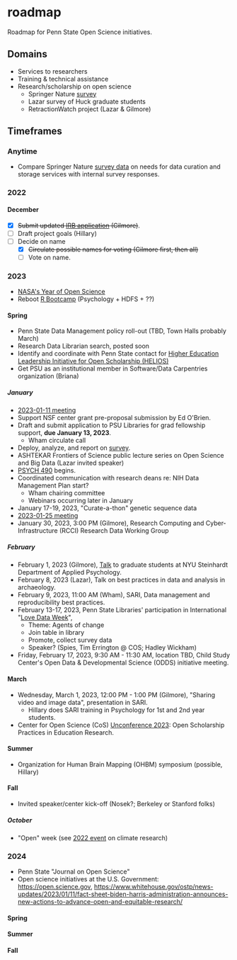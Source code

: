 # roadmap

Roadmap for Penn State Open Science initiatives.

## Domains

- Services to researchers
- Training & technical assistance
- Research/scholarship on open science
    - Springer Nature [survey](https://penn-state-open-science.github.io/springer-nature-survey/)
    - Lazar survey of Huck graduate students
    - RetractionWatch project (Lazar & Gilmore)

## Timeframes

### Anytime

- Compare Springer Nature [survey data](https://penn-state-open-science.github.io/springer-nature-survey/) on needs for data curation and storage services with internal survey responses.

### 2022

#### December

- [x] ~~Submit updated [IRB application](https://penn-state-open-science.github.io/survey-fall-2022/hrp-591.html) (Gilmore)~~.
- [ ] Draft project goals (Hillary)
- [ ] Decide on name
    - [x] ~~Circulate possible names for voting (Gilmore first, then all)~~
    - [ ] Vote on name.

### 2023

- [NASA's Year of Open Science](https://nasa.github.io/Transform-to-Open-Science-Book/Year_of_Open_Science_Guide/readme.html)
- Reboot [R Bootcamp](https://github.com/psu-psychology/r-bootcamp-2019) (Psychology + HDFS + ??)

#### Spring

- Penn State Data Management policy roll-out (TBD, Town Halls probably March)
- Research Data Librarian search, posted soon
- Identify and coordinate with Penn State contact for [Higher Education Leadership Initiative for Open Scholarship (HELIOS)](https://www.heliosopen.org)
- Get PSU as an institutional member in Software/Data Carpentries organization (Briana)

##### January

- [2023-01-11 meeting](meetings.md)
- Support NSF center grant pre-proposal submission by Ed O'Brien.
- Draft and submit application to PSU Libraries for grad fellowship support, **due January 13, 2023**.
    - Wham circulate call
- Deploy, analyze, and report on [survey](https://github.com/penn-state-open-science/survey-fall-2022).
- ASHTEKAR Frontiers of Science public lecture series on Open Science and Big Data (Lazar invited speaker)
- [PSYCH 490](https://psu-psychology.github.io/psych-490-reproducibility-2023-spring/) begins.
- Coordinated communication with research deans re: NIH Data Management Plan start?
    - Wham chairing committee
    - Webinars occurring later in January
- January 17-19, 2023, "Curate-a-thon" genetic sequence data
- [2023-01-25 meeting](meetings.md)
- January 30, 2023, 3:00 PM (Gilmore), Research Computing and Cyber-Infrastructure (RCCI) Research Data Working Group

##### February

- February 1, 2023 (Gilmore), [Talk](https://gilmore-lab.github.io/2023-02-01-nyu-steinhardt) to graduate students at NYU Steinhardt Department of Applied Psychology.
- February 8, 2023 (Lazar), Talk on best practices in data and analysis in archaeology.
- February 9, 2023, 11:00 AM (Wham), SARI, Data management and reproducibility best practices.
- February 13-17, 2023, Penn State Libraries' participation in International "[Love Data Week](https://www.icpsr.umich.edu/web/about/cms/1576)",
    - Theme: Agents of change
    - Join table in library
    - Promote, collect survey data
    - Speaker? (Spies, Tim Errington @ COS; Hadley Wickham)
- Friday, February 17, 2023, 9:30 AM - 11:30 AM, location TBD, Child Study Center's Open Data & Developmental Science (ODDS) initiative meeting.

#### March

- Wednesday, March 1, 2023, 12:00 PM - 1:00 PM (Gilmore), "Sharing video and image data", presentation in SARI. 
    - Hillary does SARI training in Psychology for 1st and 2nd year students.
- Center for Open Science (CoS) [Unconference 2023](https://www.cos.io/unconference): Open Scholarship Practices in Education Research.

#### Summer

- Organization for Human Brain Mapping (OHBM) symposium (possible, Hillary)

#### Fall

- Invited speaker/center kick-off (Nosek?; Berkeley or Stanford folks)

##### October

- "Open" week (see [2022 event](https://www.psu.edu/news/research/story/university-libraries-host-virtual-open-access-week-panel-climate-justice/) on climate research)

### 2024

- Penn State "Journal on Open Science"
- Open science initiatives at the U.S. Government: <https://open.science.gov>, <https://www.whitehouse.gov/ostp/news-updates/2023/01/11/fact-sheet-biden-harris-administration-announces-new-actions-to-advance-open-and-equitable-research/>

#### Spring

#### Summer

#### Fall
